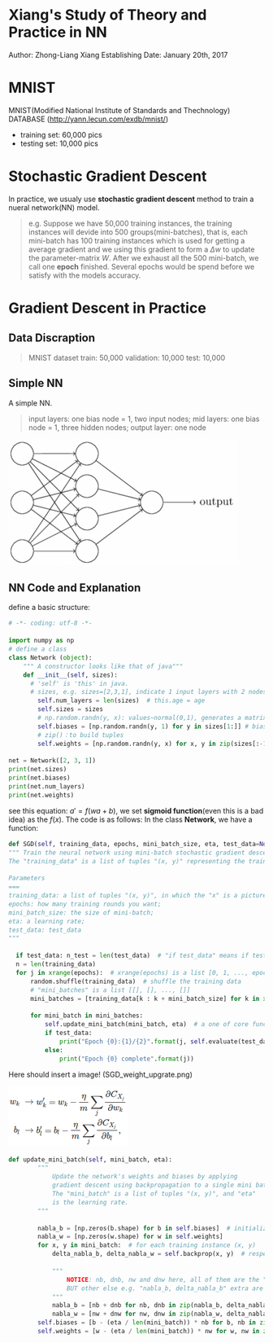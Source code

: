 Xiang's Study of Theory and Practice in NN
===
Author: Zhong-Liang Xiang
Establishing Date: January 20th, 2017
<br>

# MNIST
MNIST(Modified National Institute of Standards and Thechnology) DATABASE (http://yann.lecun.com/exdb/mnist/)
* training set: 60,000 pics
* testing set: 10,000 pics

# Stochastic Gradient Descent
In practice, we usualy use **stochastic gradient descent** method to train a nueral network(NN) model.
>e.g. Suppose we have 50,000 training instances, the training instances will devide into 500 groups(mini-batches), that is, each mini-batch has 100 training instances which is used for getting a average gradient and we using this gradient to form a $\Delta w$ to update the parameter-matrix $W$. After we exhaust all the 500 mini-batch, we call one **epoch** finished. Several epochs would be spend before we satisfy with the models accuracy.

# Gradient Descent in Practice
## Data Discraption
>MNIST dataset
 train: 50,000
 validation: 10,000
 test: 10,000

## Simple NN
A simple NN.
> input layers: one bias node = 1, two input nodes;
  mid layers: one bias node = 1, three hidden nodes;
  output layer: one node

![Simple NN](https://github.com/ugoood/BigMass/blob/master/Machine_Learning_Materials/Deep_Learning/images/Simple_NN.png?raw=true "input layers: one bias node = 1, two input nodes; mid layers: one bias node = 1, three hidden nodes; output layer: one node")

## NN Code and Explanation
define a basic structure:
```python
# -*- coding: utf-8 -*-

import numpy as np
# define a class
class Network (object):
    """ A constructor looks like that of java"""
    def __init__(self, sizes):
      # 'self' is 'this' in java.
      # sizes, e.g. sizes=[2,3,1], indicate 1 input layers with 2 nodes, 1 mid layers with 3 nodes and 1 output layers with 1 node.
        self.num_layers = len(sizes)  # this.age = age
        self.sizes = sizes
        # np.random.randn(y, x): values~normal(0,1), generates a matrix with y rows and x columns
        self.biases = [np.random.randn(y, 1) for y in sizes[1:]] # bias means bias' weight！ 3*1 and 1*1 matrix
        # zip()：to build tuples
        self.weights = [np.random.randn(y, x) for x, y in zip(sizes[:-1], sizes[1:])] # 3*2 and 1*3 matrix

net = Network([2, 3, 1])
print(net.sizes)
print(net.biases)
print(net.num_layers)
print(net.weights)
```
see this equation: $a'=f(wa+b)$, we set **sigmoid function**(even this is a bad idea) as the $f(x)$. The code is as follows:
In the class **Network**, we have a function:

```python
def SGD(self, training_data, epochs, mini_batch_size, eta, test_data=None):  # chapter 9
""" Train the neural network using mini-batch stochastic gradient descent.
The "training_data" is a list of tuples "(x, y)" representing the training inputs and the desired outputs. The other non-optional parameters are self-explanatory.  If "test_data" is provided then the network will be evaluated against the test data after each epoch, and partial progress printed out.  This is useful for tracking progress, but slows things down substantially.

Parameters
===
training_data: a list of tuples "(x, y)", in which the "x" is a picture, "y" is the desired label;
epochs: how many training rounds you want;
mini_batch_size: the size of mini-batch;
eta: a learning rate;
test_data: test_data
"""

  if test_data: n_test = len(test_data)  # "if test_data" means if test_data exists, return true and calculate the length of test data.
  n = len(training_data)
  for j in xrange(epochs):  # xrange(epochs) is a list [0, 1, ..., epochs]
      random.shuffle(training_data)  # shuffle the training data
      # "mini_batches" is a list [[], [], ..., []]
      mini_batches = [training_data[k : k + mini_batch_size] for k in xrange(0, n, mini_batch_size)]

      for mini_batch in mini_batches:
          self.update_mini_batch(mini_batch, eta)  # a one of core function that is to optimal self.biases(several vectors) and self.weights(several matrices)
          if test_data:
              print("Epoch {0}:{1}/{2}".format(j, self.evaluate(test_data), n_test))  # a kind of output format in python.
          else:
              print("Epoch {0} complete".format(j))
```


Here should insert a image! (SGD_weight_upgrate.png)

![SGD_weight_upgrate](https://github.com/ugoood/BigMass/blob/master/Machine_Learning_Materials/Deep_Learning/images/SGD_weight_upgrate.png?raw=true "SGD_weight_upgrate")

```python
def update_mini_batch(self, mini_batch, eta):
        """
            Update the network's weights and biases by applying
            gradient descent using backpropagation to a single mini batch.
            The "mini_batch" is a list of tuples "(x, y)", and "eta"
            is the learning rate.
        """

        nabla_b = [np.zeros(b.shape) for b in self.biases]  # initialize with zero for b
        nabla_w = [np.zeros(w.shape) for w in self.weights]
        for x, y in mini_batch:  # for each training instance (x, y)
            delta_nabla_b, delta_nabla_w = self.backprop(x, y)  # respectively, calculate partial derivative of b, w given a Cost function.

            """
                NOTICE: nb, dnb, nw and dnw here, all of them are the "scalar quantity"
                BUT other else e.g. "nabla_b, delta_nabla_b" extra are the matrices !
            """
            nabla_b = [nb + dnb for nb, dnb in zip(nabla_b, delta_nabla_b)]  # summation of partial derivative of biases
            nabla_w = [nw + dnw for nw, dnw in zip(nabla_w, delta_nabla_w)]  # same as top, but for weights
        self.biases = [b - (eta / len(mini_batch)) * nb for b, nb in zip(self.biases, nabla_b)] # updating equation of biases in stochastic gradient descent learning algorithm
        self.weights = [w - (eta / len(mini_batch)) * nw for w, nw in zip(self.weights, nabla_w)]# same as top, but for weights

```
